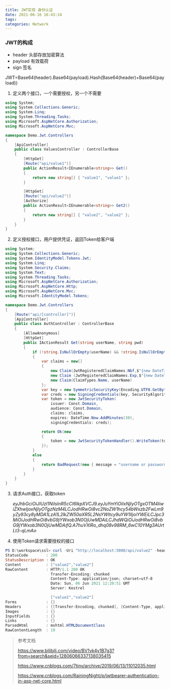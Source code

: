 ```yaml
---
title: JWT实现 身份认证
date: 2021-06-16 16:43:14
tags: 
categories: Network
---
```

### JWT的构成

- header 头部存放加密算法
- payload 有效载荷
- sign 签名

JWT=Base64(header).Base64(payload).Hash(Base64(header)+Base64(payload))

1. 定义两个接口，一个需要授权，另一个不需要

```c#
using System;
using System.Collections.Generic;
using System.Linq;
using System.Threading.Tasks;
using Microsoft.AspNetCore.Authorization;
using Microsoft.AspNetCore.Mvc;

namespace Demo.Jwt.Controllers
{
    [ApiController]
    public class ValuesController : ControllerBase
    {
        [HttpGet]
        [Route("api/value1")]
        public ActionResult<IEnumerable<string>> Get()
        {
            return new string[] { "value1", "value1" };
        }

        [HttpGet]
        [Route("api/value2")]
        [Authorize]
        public ActionResult<IEnumerable<string>> Get2()
        {
            return new string[] { "value2", "value2" };
        }
    }
}
```

2. 定义授权接口，用户提供凭证，返回Token给客户端

``` c#
using System;
using System.Collections.Generic;
using System.IdentityModel.Tokens.Jwt;
using System.Linq;
using System.Security.Claims;
using System.Text;
using System.Threading.Tasks;
using Microsoft.AspNetCore.Authorization;
using Microsoft.AspNetCore.Http;
using Microsoft.AspNetCore.Mvc;
using Microsoft.IdentityModel.Tokens;

namespace Demo.Jwt.Controllers
{
    [Route("api/[controller]")]
    [ApiController]
    public class AuthController : ControllerBase
    {
        [AllowAnonymous]
        [HttpGet]
        public IActionResult Get(string userName, string pwd)
        {
            if (!string.IsNullOrEmpty(userName) && !string.IsNullOrEmpty(pwd))
            {
                var claims = new[]
                {
                    new Claim(JwtRegisteredClaimNames.Nbf,$"{new DateTimeOffset(DateTime.Now).ToUnixTimeSeconds()}") ,
                    new Claim (JwtRegisteredClaimNames.Exp,$"{new DateTimeOffset(DateTime.Now.AddMinutes(30)).ToUnixTimeSeconds()}"),
                    new Claim(ClaimTypes.Name, userName)
                };
                var key = new SymmetricSecurityKey(Encoding.UTF8.GetBytes(Const.SecurityKey));
                var creds = new SigningCredentials(key, SecurityAlgorithms.HmacSha256);
                var token = new JwtSecurityToken(
                    issuer: Const.Domain,
                    audience: Const.Domain,
                    claims: claims,
                    expires: DateTime.Now.AddMinutes(30),
                    signingCredentials: creds);

                return Ok(new
                {
                    token = new JwtSecurityTokenHandler().WriteToken(token)
                });
            }
            else
            {
                return BadRequest(new { message = "username or password is incorrect." });
            }
        }
    }
}
```

3. 请求Auth接口，获取token

   *eyJhbGciOiJIUzI1NiIsInR5cCI6IkpXVCJ9.eyJuYmYiOiIxNjIyOTgxOTM4IiwiZXhwIjoxNjIyOTgzNzM4LCJodHRwOi8vc2NoZW1hcy54bWxzb2FwLm9yZy93cy8yMDA1LzA1L2lkZW50aXR5L2NsYWltcy9uYW1lIjoiYWEiLCJpc3MiOiJodHRwOi8vbG9jYWxob3N0OjUwMDAiLCJhdWQiOiJodHRwOi8vbG9jYWxob3N0OjUwMDAifQ.A7huVXlRo_dhq08v98RM_6wC10YMg3AUrtLt3-qLmAo*

3. 使用Token请求需要授权的接口

~~~ powershell
PS D:\workspace\ssl> curl -Uri "http://localhost:5000/api/value2" -header @{"Authorization"="Bearer eyJhbGciOiJIUzI1NiIsInR5cCI6IkpXVCJ9.eyJuYmYiOiIxNjIyOTgxOTM4IiwiZXhwIjoxNjIyOTgzNzM4LCJodHRwOi8vc2NoZW1hcy54bWxzb2FwLm9yZy93cy8yMDA1LzA1L2lkZW50aXR5L2NsYWltcy9uYW1lIjoiYWEiLCJpc3MiOiJodHRwOi8vbG9jYWxob3N0OjUwMDAiLCJhdWQiOiJodHRwOi8vbG9jYWxob3N0OjUwMDAifQ.A7huVXlRo_dhq08v98RM_6wC10YMg3AUrtLt3-qLmAo"}
StatusCode        : 200
StatusDescription : OK
Content           : ["value2","value2"]
RawContent        : HTTP/1.1 200 OK
                    Transfer-Encoding: chunked
                    Content-Type: application/json; charset=utf-8
                    Date: Sun, 06 Jun 2021 12:20:51 GMT
                    Server: Kestrel

                    ["value2","value2"]
Forms             : {}
Headers           : {[Transfer-Encoding, chunked], [Content-Type, application/json; charset=utf-8], [Date, Sun, 06 Jun 2021 12:20:51 GMT], [Server, Kestrel]}
Images            : {}
InputFields       : {}
Links             : {}
ParsedHtml        : mshtml.HTMLDocumentClass
RawContentLength  : 19
~~~



>参考文档
>
>https://www.bilibili.com/video/BV1vk4y1B7g3?from=search&seid=12806066337138035415
>
>https://www.cnblogs.com/7tiny/archive/2019/06/13/11012035.html
>
>https://www.cnblogs.com/RainingNight/p/jwtbearer-authentication-in-asp-net-core.html

